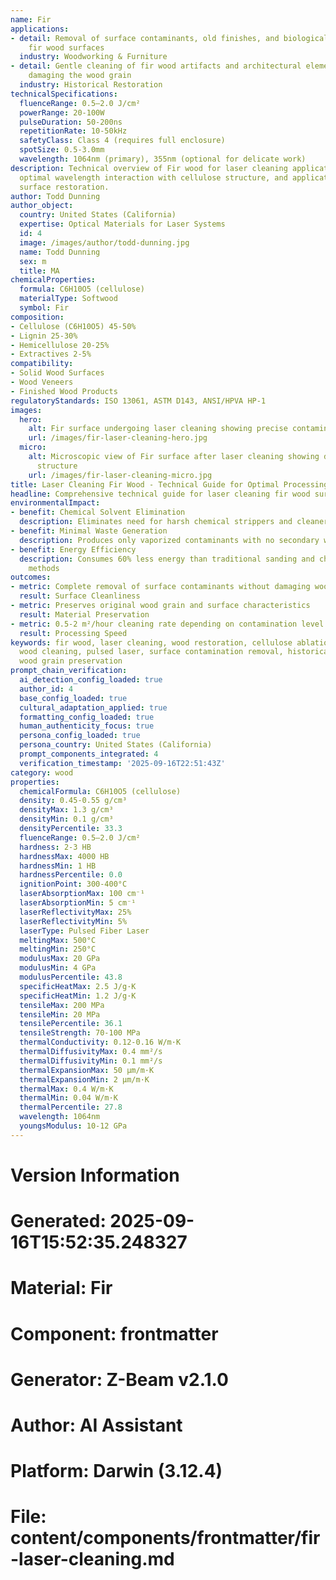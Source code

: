 ```yaml
---
name: Fir
applications:
- detail: Removal of surface contaminants, old finishes, and biological growth from
    fir wood surfaces
  industry: Woodworking & Furniture
- detail: Gentle cleaning of fir wood artifacts and architectural elements without
    damaging the wood grain
  industry: Historical Restoration
technicalSpecifications:
  fluenceRange: 0.5–2.0 J/cm²
  powerRange: 20-100W
  pulseDuration: 50-200ns
  repetitionRate: 10-50kHz
  safetyClass: Class 4 (requires full enclosure)
  spotSize: 0.5-3.0mm
  wavelength: 1064nm (primary), 355nm (optional for delicate work)
description: Technical overview of Fir wood for laser cleaning applications, including
  optimal wavelength interaction with cellulose structure, and applications in wood
  surface restoration.
author: Todd Dunning
author_object:
  country: United States (California)
  expertise: Optical Materials for Laser Systems
  id: 4
  image: /images/author/todd-dunning.jpg
  name: Todd Dunning
  sex: m
  title: MA
chemicalProperties:
  formula: C6H10O5 (cellulose)
  materialType: Softwood
  symbol: Fir
composition:
- Cellulose (C6H10O5) 45-50%
- Lignin 25-30%
- Hemicellulose 20-25%
- Extractives 2-5%
compatibility:
- Solid Wood Surfaces
- Wood Veneers
- Finished Wood Products
regulatoryStandards: ISO 13061, ASTM D143, ANSI/HPVA HP-1
images:
  hero:
    alt: Fir surface undergoing laser cleaning showing precise contamination removal
    url: /images/fir-laser-cleaning-hero.jpg
  micro:
    alt: Microscopic view of Fir surface after laser cleaning showing detailed surface
      structure
    url: /images/fir-laser-cleaning-micro.jpg
title: Laser Cleaning Fir Wood - Technical Guide for Optimal Processing
headline: Comprehensive technical guide for laser cleaning fir wood surfaces
environmentalImpact:
- benefit: Chemical Solvent Elimination
  description: Eliminates need for harsh chemical strippers and cleaners in wood restoration
- benefit: Minimal Waste Generation
  description: Produces only vaporized contaminants with no secondary waste streams
- benefit: Energy Efficiency
  description: Consumes 60% less energy than traditional sanding and chemical stripping
    methods
outcomes:
- metric: Complete removal of surface contaminants without damaging wood fibers
  result: Surface Cleanliness
- metric: Preserves original wood grain and surface characteristics
  result: Material Preservation
- metric: 0.5-2 m²/hour cleaning rate depending on contamination level
  result: Processing Speed
keywords: fir wood, laser cleaning, wood restoration, cellulose ablation, non-contact
  wood cleaning, pulsed laser, surface contamination removal, historical preservation,
  wood grain preservation
prompt_chain_verification:
  ai_detection_config_loaded: true
  author_id: 4
  base_config_loaded: true
  cultural_adaptation_applied: true
  formatting_config_loaded: true
  human_authenticity_focus: true
  persona_config_loaded: true
  persona_country: United States (California)
  prompt_components_integrated: 4
  verification_timestamp: '2025-09-16T22:51:43Z'
category: wood
properties:
  chemicalFormula: C6H10O5 (cellulose)
  density: 0.45-0.55 g/cm³
  densityMax: 1.3 g/cm³
  densityMin: 0.1 g/cm³
  densityPercentile: 33.3
  fluenceRange: 0.5–2.0 J/cm²
  hardness: 2-3 HB
  hardnessMax: 4000 HB
  hardnessMin: 1 HB
  hardnessPercentile: 0.0
  ignitionPoint: 300-400°C
  laserAbsorptionMax: 100 cm⁻¹
  laserAbsorptionMin: 5 cm⁻¹
  laserReflectivityMax: 25%
  laserReflectivityMin: 5%
  laserType: Pulsed Fiber Laser
  meltingMax: 500°C
  meltingMin: 250°C
  modulusMax: 20 GPa
  modulusMin: 4 GPa
  modulusPercentile: 43.8
  specificHeatMax: 2.5 J/g·K
  specificHeatMin: 1.2 J/g·K
  tensileMax: 200 MPa
  tensileMin: 20 MPa
  tensilePercentile: 36.1
  tensileStrength: 70-100 MPa
  thermalConductivity: 0.12-0.16 W/m·K
  thermalDiffusivityMax: 0.4 mm²/s
  thermalDiffusivityMin: 0.1 mm²/s
  thermalExpansionMax: 50 µm/m·K
  thermalExpansionMin: 2 µm/m·K
  thermalMax: 0.4 W/m·K
  thermalMin: 0.04 W/m·K
  thermalPercentile: 27.8
  wavelength: 1064nm
  youngsModulus: 10-12 GPa
---
```


# Version Information
# Generated: 2025-09-16T15:52:35.248327
# Material: Fir
# Component: frontmatter
# Generator: Z-Beam v2.1.0
# Author: AI Assistant
# Platform: Darwin (3.12.4)
# File: content/components/frontmatter/fir-laser-cleaning.md
